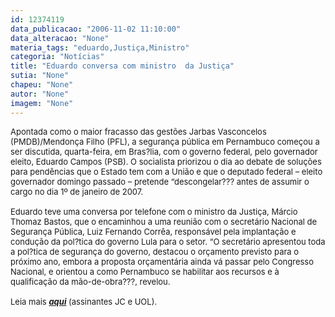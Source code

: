 ```yaml
---
id: 12374119
data_publicacao: "2006-11-02 11:10:00"
data_alteracao: "None"
materia_tags: "eduardo,Justiça,Ministro"
categoria: "Notícias"
title: "Eduardo conversa com ministro  da Justiça"
sutia: "None"
chapeu: "None"
autor: "None"
imagem: "None"
---
```

<p><P><SPAN style=\"COLOR: black; FONT-FAMILY: Verdana; mso-bidi-font-family: Tahoma\"><FONT size=3><?xml:namespace prefix = o ns = \"urn:schemas-microsoft-com:office:office\" /><o:p><FONT size=2>Apontada como o maior fracasso das gestões Jarbas Vasconcelos (PMDB)/Mendonça Filho (PFL), a segurança pública em Pernambuco começou a ser discutida, quarta-feira, em Bras?lia, com o governo federal, pelo governador eleito, Eduardo Campos (PSB). O socialista priorizou o dia ao debate de soluções para pendências que o Estado tem com a União e que o deputado federal – eleito governador domingo passado – pretende “descongelar??? antes de assumir o cargo no dia 1º de janeiro de 2007. </FONT></P></p>
<p><P><FONT size=2>Eduardo teve uma conversa por telefone com o ministro da Justiça, Márcio Thomaz Bastos, que o encaminhou a uma reunião com o secretário Nacional de Segurança Pública, Luiz Fernando Corrêa, responsável pela implantação e condução da pol?tica do governo Lula para o setor. “O secretário apresentou toda a pol?tica de segurança do governo, destacou o orçamento previsto para o próximo ano, embora a proposta orçamentária ainda vá passar pelo Congresso Nacional, e orientou a como Pernambuco se habilitar aos recursos e à qualificação da mão-de-obra???, revelou.</FONT></P></p>
<p><P><FONT size=2>Leia mais <STRONG><EM><A href=\"https://jc3.uol.com.br/jornal/2006/11/02/not_207204.php\" target=_blank>aqui</A></EM></STRONG> (assinantes JC e UOL).</FONT></P></o:p></FONT></SPAN> </p>
